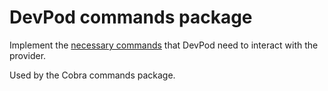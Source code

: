 # DevPod commands package

Implement the [necessary commands](https://devpod.sh/docs/developing-providers/quickstart#how-devpod-interacts-with-a-provider) that DevPod need to interact with the provider.

Used by the Cobra commands package.
